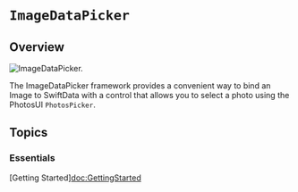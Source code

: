 # ``ImageDataPicker``

## Overview

![ImageDataPicker.](SwiftUIImageDataPicker)

The ImageDataPicker framework provides a convenient way to bind an Image to SwiftData with a control that allows you to select a photo using the PhotosUI `PhotosPicker`.

## Topics

### Essentials

[Getting Started]<doc:GettingStarted>


